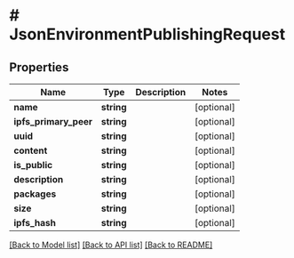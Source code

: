 # # JsonEnvironmentPublishingRequest

## Properties

Name | Type | Description | Notes
------------ | ------------- | ------------- | -------------
**name** | **string** |  | [optional]
**ipfs_primary_peer** | **string** |  | [optional]
**uuid** | **string** |  | [optional]
**content** | **string** |  | [optional]
**is_public** | **string** |  | [optional]
**description** | **string** |  | [optional]
**packages** | **string** |  | [optional]
**size** | **string** |  | [optional]
**ipfs_hash** | **string** |  | [optional]

[[Back to Model list]](../../README.md#models) [[Back to API list]](../../README.md#endpoints) [[Back to README]](../../README.md)
